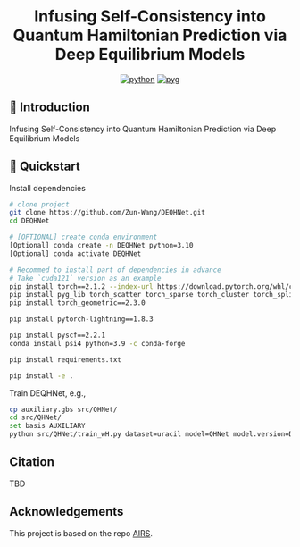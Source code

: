 <div align="center">

# Infusing Self-Consistency into Quantum Hamiltonian Prediction via Deep Equilibrium Models


[![python](https://img.shields.io/badge/-Python_3.7_%7C_3.8_%7C_3.9_%7C_3.10-blue?logo=python&logoColor=white)](https://github.com/pre-commit/pre-commit)
[![pyg](https://img.shields.io/badge/-pyg_2.3.0-34e1e9)](https://pytorch-geometric.readthedocs.io/en/latest/#)



</div>

## 📌  Introduction

Infusing Self-Consistency into Quantum Hamiltonian Prediction via Deep Equilibrium Models


## 🚀  Quickstart

Install dependencies

```bash
# clone project
git clone https://github.com/Zun-Wang/DEQHNet.git
cd DEQHNet

# [OPTIONAL] create conda environment
[Optional] conda create -n DEQHNet python=3.10
[Optional] conda activate DEQHNet

# Recommed to install part of dependencies in advance
# Take `cuda121` version as an example
pip install torch==2.1.2 --index-url https://download.pytorch.org/whl/cu121
pip install pyg_lib torch_scatter torch_sparse torch_cluster torch_spline_conv -f https://data.pyg.org/whl/torch-2.1.0+cu121.html
pip install torch_geometric==2.3.0

pip install pytorch-lightning==1.8.3

pip install pyscf==2.2.1
conda install psi4 python=3.9 -c conda-forge

pip install requirements.txt

pip install -e .
```

Train DEQHNet, e.g., 
```bash
cp auxiliary.gbs src/QHNet/
cd src/QHNet/
set basis AUXILIARY
python src/QHNet/train_wH.py dataset=uracil model=QHNet model.version=DEQHNet
```


## Citation
TBD


## Acknowledgements
This project is based on the repo [AIRS](https://github.com/divelab/AIRS.git).
